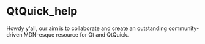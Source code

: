 # QtQuick_help
Howdy y'all, our aim is to collaborate and create an outstanding community-driven MDN-esque resource for Qt and QtQuick.
